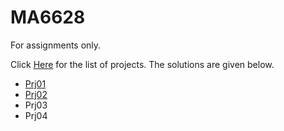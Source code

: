 # MA6628
For assignments only.


Click [Here](https://github.com/songqsh/MA6628v02/blob/master/Assignments.ipynb) for the list of projects. 
The solutions are given below.

- [Prj01](Prj01.ipynb)
- [Prj02](Prj02_V2.ipynb)
- Prj03
- Prj04
